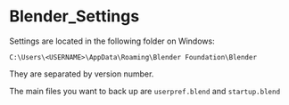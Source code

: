 # Blender_Settings

Settings are located in the following folder on Windows:

`C:\Users\<USERNAME>\AppData\Roaming\Blender Foundation\Blender`

They are separated by version number.

The main files you want to back up are `userpref.blend` and `startup.blend`
